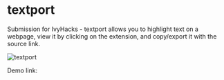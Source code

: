 # textport
Submission for IvyHacks - textport allows you to highlight text on a webpage, view it by clicking on the extension, and copy/export it with the source link.

![textport](https://user-images.githubusercontent.com/62191831/95021639-2b5b2800-0640-11eb-879a-f972f40e58b4.gif)


Demo link: 
